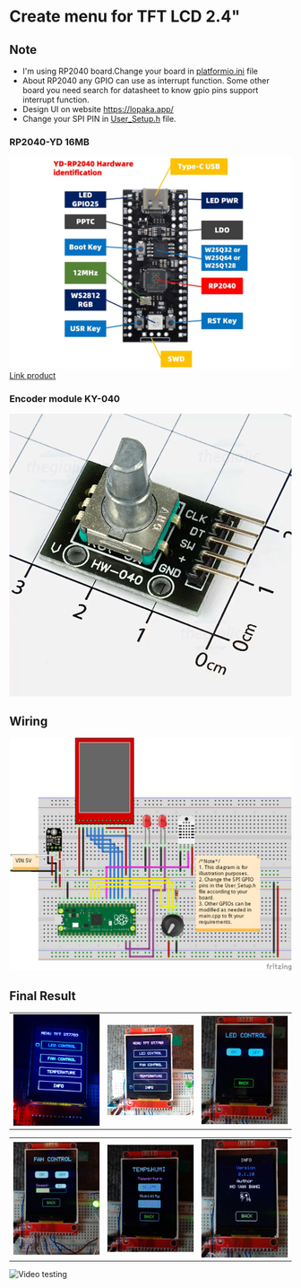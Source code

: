 # Create menu for TFT LCD 2.4" 
## Note  
- I'm using RP2040 board.Change your board in [platformio.ini](https://github.com/pangcrd/RotaryEncoderHW040/blob/main/platformio.ini) file
- About RP2040 any GPIO can use as interrupt function. Some other board you need search for datasheet to know gpio pins support interrupt function. 
- Design UI on website https://lopaka.app/  
- Change your SPI PIN in [User_Setup.h](https://github.com/pangcrd/MENU_TFT_ST7789/blob/main/lib/TFT_eSPI/User_Setup.h) file.

### RP2040-YD 16MB 
![RP2040](https://github.com/pangcrd/MENU_TFT_ST7789/blob/main/img/rp2040-ydl.jpg)
 [Link product](https://s.shopee.vn/8AEKroeAht)
### Encoder module KY-040
![KY-040](https://github.com/pangcrd/RotaryEncoderHW040/blob/main/img/HW040.png)

## Wiring
![TFT2.4 ST7789V Wiring](https://github.com/pangcrd/MENU_TFT_ST7789/blob/main/img/WIRING.png)


## Final Result
<table>
  <tr>
    <td><img src="https://github.com/pangcrd/MENU_TFT_ST7789/blob/main/img/1.jpg" alt="Image 1" width="400"/></td>
    <td><img src="https://github.com/pangcrd/MENU_TFT_ST7789/blob/main/img/2.jpg" alt="Image 2" width="400"/></td>  
    <td><img src="https://github.com/pangcrd/MENU_TFT_ST7789/blob/main/img/3.jpg" alt="Image 2" width="400"/></td>    
  </tr>
</table>
<table>
  <tr>
    <td><img src="https://github.com/pangcrd/MENU_TFT_ST7789/blob/main/img/4.jpg" alt="Image 1" width="400"/></td>
    <td><img src="https://github.com/pangcrd/MENU_TFT_ST7789/blob/main/img/5.jpg" alt="Image 2" width="400"/></td>  
    <td><img src="https://github.com/pangcrd/MENU_TFT_ST7789/blob/main/img/6.jpg" alt="Image 2" width="400"/></td>    
  </tr>
</table>

![Video testing](https://youtube.com/shorts/hH_QxUdeyhM)


